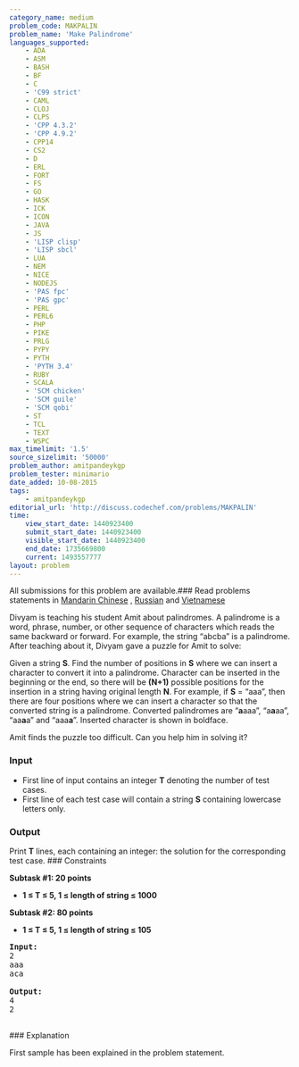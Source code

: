 ```yaml
---
category_name: medium
problem_code: MAKPALIN
problem_name: 'Make Palindrome'
languages_supported:
    - ADA
    - ASM
    - BASH
    - BF
    - C
    - 'C99 strict'
    - CAML
    - CLOJ
    - CLPS
    - 'CPP 4.3.2'
    - 'CPP 4.9.2'
    - CPP14
    - CS2
    - D
    - ERL
    - FORT
    - FS
    - GO
    - HASK
    - ICK
    - ICON
    - JAVA
    - JS
    - 'LISP clisp'
    - 'LISP sbcl'
    - LUA
    - NEM
    - NICE
    - NODEJS
    - 'PAS fpc'
    - 'PAS gpc'
    - PERL
    - PERL6
    - PHP
    - PIKE
    - PRLG
    - PYPY
    - PYTH
    - 'PYTH 3.4'
    - RUBY
    - SCALA
    - 'SCM chicken'
    - 'SCM guile'
    - 'SCM qobi'
    - ST
    - TCL
    - TEXT
    - WSPC
max_timelimit: '1.5'
source_sizelimit: '50000'
problem_author: amitpandeykgp
problem_tester: minimario
date_added: 10-08-2015
tags:
    - amitpandeykgp
editorial_url: 'http://discuss.codechef.com/problems/MAKPALIN'
time:
    view_start_date: 1440923400
    submit_start_date: 1440923400
    visible_start_date: 1440923400
    end_date: 1735669800
    current: 1493557777
layout: problem
---
```

All submissions for this problem are available.###  Read problems statements in [Mandarin Chinese](http://www.codechef.com/download/translated/LTIME27/mandarin/MAKPALIN.pdf) , [Russian](http://www.codechef.com/download/translated/LTIME27/russian/MAKPALIN.pdf) and [Vietnamese](http://www.codechef.com/download/translated/LTIME27/vietnamese/MAKPALIN.pdf)

Divyam is teaching his student Amit about palindromes. A palindrome is a word, phrase, number, or other sequence of characters which reads the same backward or forward. For example, the string “abcba” is a palindrome. After teaching about it, Divyam gave a puzzle for Amit to solve:

Given a string **S**. Find the number of positions in **S** where we can insert a character to convert it into a palindrome. Character can be inserted in the beginning or the end, so there will be **(N+1)** possible positions for the insertion in a string having original length **N**. For example, if **S** = “aaa”, then there are four positions where we can insert a character so that the converted string is a palindrome. Converted palindromes are “**a**aaa”, “a**a**aa”, “aa**a**a” and “aaa**a**”. Inserted character is shown in boldface.

Amit finds the puzzle too difficult. Can you help him in solving it?

### Input

- First line of input contains an integer **T** denoting the number of test cases.
- First line of each test case will contain a string **S** containing lowercase letters only.

### Output

Print **T** lines, each containing an integer: the solution for the corresponding test case. ### Constraints

**Subtask #1: 20 points**

- **1 ≤ T ≤ 5, 1 ≤ length of string ≤ 1000**

**Subtask #2: 80 points**

- **1 ≤ T ≤ 5, 1 ≤ length of string ≤ 105**

<pre><b>Input:</b>
2
aaa
aca

<b>Output:</b>
4
2

</pre>### Explanation
First sample has been explained in the problem statement.
